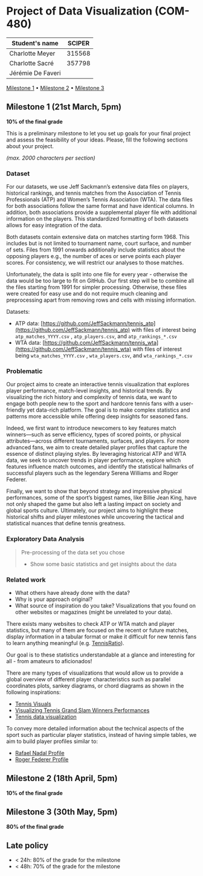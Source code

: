 # Project of Data Visualization (COM-480)

| Student's name    | SCIPER |
|-------------------|--------|
| Charlotte Meyer   | 315568 |
| Charlotte Sacré   | 357798 |
| Jérémie De Faveri |  |

[Milestone 1](#milestone-1) • [Milestone 2](#milestone-2) • [Milestone 3](#milestone-3)

## Milestone 1 (21st March, 5pm)

**10% of the final grade**

This is a preliminary milestone to let you set up goals for your final project and assess the feasibility of your ideas.
Please, fill the following sections about your project.

*(max. 2000 characters per section)*

### Dataset

For our datasets, we use Jeff Sackmann’s extensive data files on players, historical rankings, and tennis matches from the Association of Tennis Professionals (ATP) and Women’s Tennis Association (WTA). The data files for both associations follow the same format and have identical columns. In addition, both associations provide a supplemental player file with additional information on the players. This standardized formatting of both datasets allows for easy integration of the data.  

Both datasets contain extensive data on matches starting form 1968. This includes but is not limited to tournament name, court surface, and number of sets. Files from 1991 onwards additionally include statistics about the opposing players e.g., the number of aces or serve points each player scores. For consistency, we will restrict our analyses to those matches. 

Unfortunately, the data is split into one file for every year - otherwise the data would be too large to fit on GitHub. Our first step will be to combine all the files starting from 1991 for simpler processing. Otherwise, these files were created for easy use and do not require much cleaning and preprocessing apart from removing rows and cells with missing information.  

Datasets: 
- ATP data: [https://github.com/JeffSackmann/tennis_atp](https://github.com/JeffSackmann/tennis_atp) with files of interest being `atp_matches_YYYY.csv` , `atp_players.csv`, and `atp_rankings_*.csv`
- WTA data: [https://github.com/JeffSackmann/tennis_wta](https://github.com/JeffSackmann/tennis_wta) with files of interest being `wta_matches_YYYY.csv` , `wta_players.csv`, and `wta_rankings_*.csv`

### Problematic

Our project aims to create an interactive tennis visualization that explores player performance, match-level insights, and historical trends. By visualizing the rich history and complexity of tennis data, we want to engage both people new to the sport and hardcore tennis fans with a user-friendly yet data-rich platform. The goal is to make complex statistics and patterns more accessible while offering deep insights for seasoned fans. 

Indeed, we first want to introduce newcomers to key features match winners—such as serve efficiency, types of scored points, or physical attributes—across different tournaments, surfaces, and players. For more advanced fans, we aim to create detailed player profiles that capture the essence of distinct playing styles. By leveraging historical ATP and WTA data, we seek to uncover trends in player performance, explore which features influence match outcomes, and identify the statistical hallmarks of successful players such as the legendary Serena Williams and Roger Federer. 

Finally, we want to show that beyond strategy and impressive physical performances, some of the sport’s biggest names, like Billie Jean King, have not only shaped the game but also left a lasting impact on society and global sports culture. Ultimately, our project aims to highlight these historical shifts and player milestones while uncovering the tactical and statistical nuances that define tennis greatness.

### Exploratory Data Analysis

> Pre-processing of the data set you chose
> - Show some basic statistics and get insights about the data

### Related work

- What others have already done with the data?
- Why is your approach original?
- What source of inspiration do you take? Visualizations that you found on other websites or magazines (might be unrelated to your data).

There exists many websites to check ATP or WTA match and player statistics, but many of them are focused on the recent or future matches, display information in a tabular format or make it difficult for new tennis fans to learn anything meaningful (e.g. [TennisRatio](https://www.tennisratio.com/#data-analysis)).

Our goal is to these statistics understandable at a glance and interesting for all - from amateurs to aficionados! 

There are many types of visualizations that would allow us to provide a global overview of different player characteristics such as parallel coordinates plots, sankey diagrams, or chord diagrams as shown in the following inspirations: 

- [Tennis Visuals](https://tennisvisuals.com/)
- [Visualizing Tennis Grand Slam Winners Performances](https://datascienceplus.com/visualizing-tennis-grand-slam-winners-performances/)
- [Tennis data visualization](https://ingilevichv.github.io/tennis/index.html)

To convey more detailed information about the technical aspects of the sport such as particular player statistics, instead of having simple tables, we aim to build player profiles similar to:
- [Rafael Nadal Profile](https://public.tableau.com/app/profile/paul1904/viz/TheReignoftheKingofClay/TheReignoftheKingofClay3)
- [Roger Federer Profile](https://www.rocketsource.com/blog/the-gift-of-roger-federer-to-corporate-america/)

## Milestone 2 (18th April, 5pm)

**10% of the final grade**


## Milestone 3 (30th May, 5pm)

**80% of the final grade**


## Late policy

- < 24h: 80% of the grade for the milestone
- < 48h: 70% of the grade for the milestone

